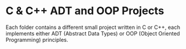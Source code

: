 # C & C++ ADT and OOP Projects
Each folder contains a different small project written in C or C++, each implements either ADT (Abstract Data Types) or OOP (Object Oriented Programming) principles.
